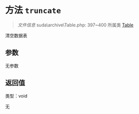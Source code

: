 # 方法 `truncate`

> *文件信息* suda\archive\Table.php: 397~400
> 所属类 [Table](../Table.md)


清空数据表


## 参数


无参数


## 返回值

类型：void

无

